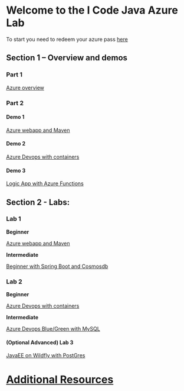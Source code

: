 # **Welcome to the I Code Java Azure Lab**

To start you need to redeem your azure pass [here](https://www.microsoftazurepass.com)

 

## **Section 1 – Overview and demos**

### Part 1

[Azure overview](https://docs.microsoft.com/learn/paths/azure-fundamentals/?WT.mc_id=java-0000-ropreddy)



### Part 2

#### Demo 1

[Azure webapp and Maven](https://docs.microsoft.com/java/azure/spring-framework/deploy-spring-boot-java-app-with-maven-plugin?view=azure-java-stable&WT.mc_id=java-0000-ropreddy)

#### Demo 2

[Azure Devops with containers](https://docs.microsoft.com/azure/devops-project/azure-devops-project-java?WT.mc_id=java-0000-ropreddy )

#### Demo 3

[Logic App with Azure Functions](https://github.com/Azure/azure-quickstart-templates/tree/master/101-logic-app-and-function-app) 



## **Section 2 - Labs:**

### Lab 1

**Beginner**

[Azure webapp and Maven](https://docs.microsoft.com/java/azure/spring-framework/deploy-spring-boot-java-app-with-maven-plugin?view=azure-java-stable&WT.mc_id=java-0000-ropreddy)

**Intermediate**

[Beginner with Spring Boot and Cosmosdb](https://docs.microsoft.com/azure/app-service/containers/tutorial-java-spring-cosmosdb?WT.mc_id=java-0000-ropreddy)

### Lab 2

**Beginner**

[Azure Devops with containers](https://docs.microsoft.com/azure/devops-project/azure-devops-project-java?WT.mc_id=java-0000-ropreddy )

**Intermediate**

[Azure Devops Blue/Green with MySQL](https://www.azuredevopslabs.com/labs/vstsextend/tomcat)

#### (Optional Advanced) Lab 3

[JavaEE on Wildfly with PostGres](https://docs.microsoft.com/azure/app-service/containers/tutorial-java-enterprise-postgresql-app?WT.mc_id=java-0000-ropreddy)



# [Additional Resources](https://aka.ms/AA5pa36)

